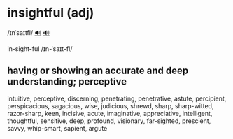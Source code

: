 # insightful (adj)

/ɪnˈsaɪtfl/ [🔊](https://www.oxfordlearnersdictionaries.com/media/english/uk_pron/i/ins/insig/insightful__gb_2.mp3) [🔊](https://www.oxfordlearnersdictionaries.com/media/english/us_pron/i/ins/insig/insightful__us_2_rr.mp3)

in-sight-ful /ɪn-ˈsaɪt-fl/

## having or showing an accurate and deep understanding; perceptive

intuitive, perceptive, discerning, penetrating, penetrative, astute, percipient, perspicacious, sagacious, wise, judicious, shrewd, sharp, sharp-witted, razor-sharp, keen, incisive, acute, imaginative, appreciative, intelligent, thoughtful, sensitive, deep, profound, visionary, far-sighted, prescient, savvy, whip-smart, sapient, argute